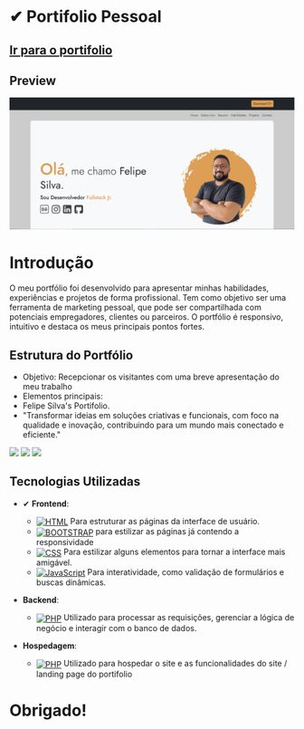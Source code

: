 
# ✔ Portifolio Pessoal

## <a href="https://portifolio-felipe-silva-three.vercel.app/" target="_blank">Ir para o portifolio</a> 
## Preview
![Exemplo de Formulário de Login](image-preview.png)

# Introdução

O meu portfólio foi desenvolvido para apresentar minhas habilidades, experiências e projetos de forma profissional. Tem como objetivo ser uma ferramenta de marketing pessoal, que pode ser compartilhada com potenciais empregadores, clientes ou parceiros. O portfólio é responsivo, intuitivo e destaca os  meus principais pontos fortes.

## Estrutura do Portfólio

- Objetivo: Recepcionar os visitantes com uma breve apresentação do meu trabalho
- Elementos principais:
- Felipe Silva's Portifolio.
- "Transformar ideias em soluções criativas e funcionais, com foco na qualidade e inovação, contribuindo para um mundo mais conectado e eficiente."

<a href="https://www.instagram.com/felipe_08920/" target="_blank"><img src="https://img.shields.io/badge/-Instagram-%23E4405F?style=for-the-badge&logo=instagram&logoColor=white" target="_blank"></a>
<a href="https://www.linkedin.com/in/felipe-silva-a9a008201" target="_blank"><img src="https://img.shields.io/badge/-LinkedIn-%230077B5?style=for-the-badge&logo=linkedin&logoColor=white" target="_blank"></a>
<a href = "mailto:felipesilvacosta22@gmail"><img src="https://img.shields.io/badge/-Gmail-%23333?style=for-the-badge&logo=gmail&logoColor=white" target="_blank"></a>



## Tecnologias Utilizadas

- ✔ **Frontend**:
  - <a href="#" target="_blank"><img align="center" alt="HTML" src="https://img.shields.io/badge/html5-%23E34F26.svg?style=for-the-badge&logo=html5&logoColor=white"></a> Para estruturar as páginas da interface de usuário.
  - <a href="#" target="_blank"><img align="center" alt="BOOTSTRAP" src="https://img.shields.io/badge/bootstrap-%238511FA.svg?style=for-the-badge&logo=bootstrap&logoColor=white"></a> para estilizar as páginas já contendo a responsividade
  - <a href="#" target="_blank"><img align="center" alt="CSS" src="https://img.shields.io/badge/css3-%231572B6.svg?style=for-the-badge&logo=css3&logoColor=white"></a> Para estilizar alguns elementos para tornar a interface mais amigável.
  - <a href="#" target="_blank"><img align="center" alt="JavaScript" src="https://img.shields.io/badge/javascript-%23323330.svg?style=for-the-badge&logo=javascript&logoColor=%23F7DF1E"></a> Para interatividade, como validação de formulários e buscas dinâmicas.
  
- **Backend**:
  - <a href="#" target="_blank"><img align="center" alt="PHP" src="https://img.shields.io/badge/php-%23777BB4.svg?style=for-the-badge&logo=php&logoColor=white"></a> Utilizado para processar as requisições, gerenciar a lógica de negócio e interagir com o banco de dados. 

- **Hospedagem**:
  - <a href="#" target="_blank"><img align="center" alt="PHP" src="https://img.shields.io/badge/vercel-%23000000.svg?style=for-the-badge&logo=vercel&logoColor=white"></a> Utilizado para hospedar o site e as funcionalidades do site / landing page do portifolio


# **Obrigado!**
